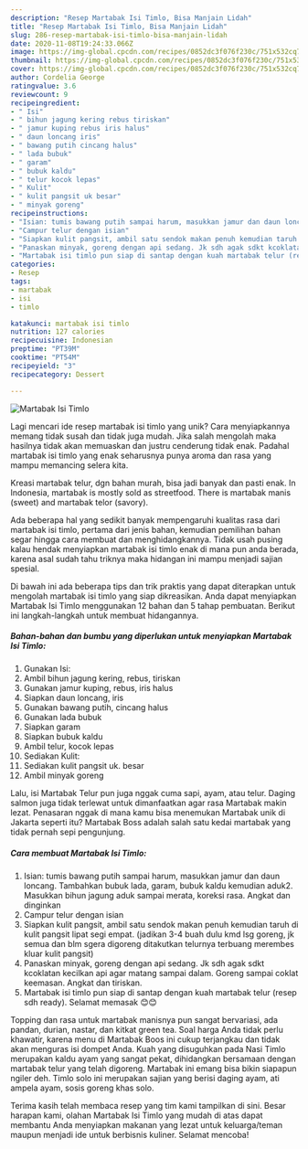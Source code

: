 ```yaml
---
description: "Resep Martabak Isi Timlo, Bisa Manjain Lidah"
title: "Resep Martabak Isi Timlo, Bisa Manjain Lidah"
slug: 286-resep-martabak-isi-timlo-bisa-manjain-lidah
date: 2020-11-08T19:24:33.066Z
image: https://img-global.cpcdn.com/recipes/0852dc3f076f230c/751x532cq70/martabak-isi-timlo-foto-resep-utama.jpg
thumbnail: https://img-global.cpcdn.com/recipes/0852dc3f076f230c/751x532cq70/martabak-isi-timlo-foto-resep-utama.jpg
cover: https://img-global.cpcdn.com/recipes/0852dc3f076f230c/751x532cq70/martabak-isi-timlo-foto-resep-utama.jpg
author: Cordelia George
ratingvalue: 3.6
reviewcount: 9
recipeingredient:
- " Isi"
- " bihun jagung kering rebus tiriskan"
- " jamur kuping rebus iris halus"
- " daun loncang iris"
- " bawang putih cincang halus"
- " lada bubuk"
- " garam"
- " bubuk kaldu"
- " telur kocok lepas"
- " Kulit"
- " kulit pangsit uk besar"
- " minyak goreng"
recipeinstructions:
- "Isian: tumis bawang putih sampai harum, masukkan jamur dan daun loncang. Tambahkan bubuk lada, garam, bubuk kaldu kemudian aduk2. Masukkan bihun jagung aduk sampai merata, koreksi rasa. Angkat dan dinginkan"
- "Campur telur dengan isian"
- "Siapkan kulit pangsit, ambil satu sendok makan penuh kemudian taruh di kulit pangsit lipat segi empat. (jadikan 3-4 buah dulu kmd lsg goreng, jk semua dan blm sgera digoreng ditakutkan telurnya terbuang merembes kluar kulit pangsit)"
- "Panaskan minyak, goreng dengan api sedang. Jk sdh agak sdkt kcoklatan kecilkan api agar matang sampai dalam. Goreng sampai coklat keemasan. Angkat dan tiriskan."
- "Martabak isi timlo pun siap di santap dengan kuah martabak telur (resep sdh ready). Selamat memasak 😊😊"
categories:
- Resep
tags:
- martabak
- isi
- timlo

katakunci: martabak isi timlo 
nutrition: 127 calories
recipecuisine: Indonesian
preptime: "PT39M"
cooktime: "PT54M"
recipeyield: "3"
recipecategory: Dessert

---
```



![Martabak Isi Timlo](https://img-global.cpcdn.com/recipes/0852dc3f076f230c/751x532cq70/martabak-isi-timlo-foto-resep-utama.jpg)

Lagi mencari ide resep martabak isi timlo yang unik? Cara menyiapkannya memang tidak susah dan tidak juga mudah. Jika salah mengolah maka hasilnya tidak akan memuaskan dan justru cenderung tidak enak. Padahal martabak isi timlo yang enak seharusnya punya aroma dan rasa yang mampu memancing selera kita.

Kreasi martabak telur, dgn bahan murah, bisa jadi banyak dan pasti enak. In Indonesia, martabak is mostly sold as streetfood. There is martabak manis (sweet) and martabak telor (savory).

Ada beberapa hal yang sedikit banyak mempengaruhi kualitas rasa dari martabak isi timlo, pertama dari jenis bahan, kemudian pemilihan bahan segar hingga cara membuat dan menghidangkannya. Tidak usah pusing kalau hendak menyiapkan martabak isi timlo enak di mana pun anda berada, karena asal sudah tahu triknya maka hidangan ini mampu menjadi sajian spesial.


Di bawah ini ada beberapa tips dan trik praktis yang dapat diterapkan untuk mengolah martabak isi timlo yang siap dikreasikan. Anda dapat menyiapkan Martabak Isi Timlo menggunakan 12 bahan dan 5 tahap pembuatan. Berikut ini langkah-langkah untuk membuat hidangannya.

<!--inarticleads1-->

##### Bahan-bahan dan bumbu yang diperlukan untuk menyiapkan Martabak Isi Timlo:

1. Gunakan  Isi:
1. Ambil  bihun jagung kering, rebus, tiriskan
1. Gunakan  jamur kuping, rebus, iris halus
1. Siapkan  daun loncang, iris
1. Gunakan  bawang putih, cincang halus
1. Gunakan  lada bubuk
1. Siapkan  garam
1. Siapkan  bubuk kaldu
1. Ambil  telur, kocok lepas
1. Sediakan  Kulit:
1. Sediakan  kulit pangsit uk. besar
1. Ambil  minyak goreng


Lalu, isi Martabak Telur pun juga nggak cuma sapi, ayam, atau telur. Daging salmon juga tidak terlewat untuk dimanfaatkan agar rasa Martabak makin lezat. Penasaran nggak di mana kamu bisa menemukan Martabak unik di Jakarta seperti itu? Martabak Boss adalah salah satu kedai martabak yang tidak pernah sepi pengunjung. 

<!--inarticleads2-->

##### Cara membuat Martabak Isi Timlo:

1. Isian: tumis bawang putih sampai harum, masukkan jamur dan daun loncang. Tambahkan bubuk lada, garam, bubuk kaldu kemudian aduk2. Masukkan bihun jagung aduk sampai merata, koreksi rasa. Angkat dan dinginkan
1. Campur telur dengan isian
1. Siapkan kulit pangsit, ambil satu sendok makan penuh kemudian taruh di kulit pangsit lipat segi empat. (jadikan 3-4 buah dulu kmd lsg goreng, jk semua dan blm sgera digoreng ditakutkan telurnya terbuang merembes kluar kulit pangsit)
1. Panaskan minyak, goreng dengan api sedang. Jk sdh agak sdkt kcoklatan kecilkan api agar matang sampai dalam. Goreng sampai coklat keemasan. Angkat dan tiriskan.
1. Martabak isi timlo pun siap di santap dengan kuah martabak telur (resep sdh ready). Selamat memasak 😊😊


Topping dan rasa untuk martabak manisnya pun sangat bervariasi, ada pandan, durian, nastar, dan kitkat green tea. Soal harga Anda tidak perlu khawatir, karena menu di Martabak Boos ini cukup terjangkau dan tidak akan menguras isi dompet Anda. Kuah yang disuguhkan pada Nasi Timlo merupakan kaldu ayam yang sangat pekat, dihidangkan bersamaan dengan martabak telur yang telah digoreng. Martabak ini emang bisa bikin siapapun ngiler deh. Timlo solo ini merupakan sajian yang berisi daging ayam, ati ampela ayam, sosis goreng khas solo. 

Terima kasih telah membaca resep yang tim kami tampilkan di sini. Besar harapan kami, olahan Martabak Isi Timlo yang mudah di atas dapat membantu Anda menyiapkan makanan yang lezat untuk keluarga/teman maupun menjadi ide untuk berbisnis kuliner. Selamat mencoba!
